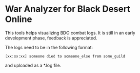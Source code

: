 
# War Analyzer for Black Desert Online

This tools helps visualizing BDO combat logs. It is still in an early development phase, feedback is appreciated.

The logs need to be in the following format:

```
[xx:xx:xx] someone died to someone_else from some_guild
```

and uploaded as a *.log file.
